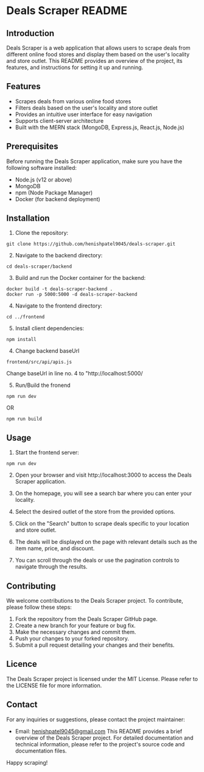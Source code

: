 # Deals Scraper README

## Introduction

Deals Scraper is a web application that allows users to scrape deals from different online food stores and display them based on the user's locality and store outlet. This README provides an overview of the project, its features, and instructions for setting it up and running.

## Features

- Scrapes deals from various online food stores
- Filters deals based on the user's locality and store outlet
- Provides an intuitive user interface for easy navigation
- Supports client-server architecture
- Built with the MERN stack (MongoDB, Express.js, React.js, Node.js)

## Prerequisites

Before running the Deals Scraper application, make sure you have the following software installed:

- Node.js (v12 or above)
- MongoDB
- npm (Node Package Manager)
- Docker (for backend deployment)

## Installation

1. Clone the repository:
```
git clone https://github.com/henishpatel9045/deals-scraper.git
```

2. Navigate to the backend directory:
```
cd deals-scraper/backend
```

3. Build and run the Docker container for the backend:
```
docker build -t deals-scraper-backend .
docker run -p 5000:5000 -d deals-scraper-backend
```

4. Navigate to the frontend directory:
```
cd ../frontend
```

5. Install client dependencies:
```
npm install
```

4. Change backend baseUrl
```
frontend/src/api/apis.js
```
Change baseUrl in line no. 4 to "http://localhost:5000/

5. Run/Build the fronend 
```
npm run dev
```
OR
```
npm run build
```


## Usage

1. Start the frontend server:
```
npm run dev
```

2. Open your browser and visit http://localhost:3000 to access the Deals Scraper application.

3. On the homepage, you will see a search bar where you can enter your locality.

4. Select the desired outlet of the store from the provided options.

5. Click on the "Search" button to scrape deals specific to your location and store outlet.

6. The deals will be displayed on the page with relevant details such as the item name, price, and discount.

7. You can scroll through the deals or use the pagination controls to navigate through the results.

## Contributing

We welcome contributions to the Deals Scraper project. To contribute, please follow these steps:

1. Fork the repository from the Deals Scraper GitHub page.
2. Create a new branch for your feature or bug fix.
3. Make the necessary changes and commit them.
4. Push your changes to your forked repository.
5. Submit a pull request detailing your changes and their benefits.


## Licence

The Deals Scraper project is licensed under the MIT License. Please refer to the LICENSE file for more information.


## Contact

For any inquiries or suggestions, please contact the project maintainer:

- Email: henishpatel9045@gmail.com
This README provides a brief overview of the Deals Scraper project. For detailed documentation and technical information, please refer to the project's source code and documentation files.

Happy scraping!
